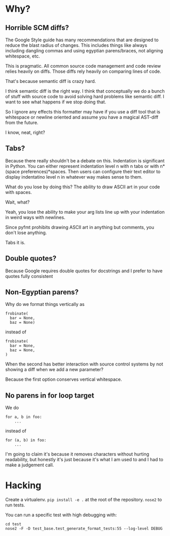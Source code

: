 # Why?

## Horrible SCM diffs?

The Google Style guide has many recommendations that are designed to reduce the blast radius of changes. This includes things like always including dangling commas and using egyptian parens/braces, not aligning whitespace, etc.

This is pragmatic. All common source code management and code review relies heavily on diffs. Those diffs rely heavily on comparing lines of code.

That's because semantic diff is crazy hard.

I think semantic diff is the right way. I think that conceptually we do a bunch of stuff with source code to avoid solving hard problems like semantic diff. I want to see what happens if we stop doing that.

So I ignore any effects this formatter may have if you use a diff tool that is whitespace or newline oriented and assume you have a magical AST-diff from the future.

I know, neat, right?

## Tabs?

Because there really shouldn't be a debate on this. Indentation is significant in Python. You can either represent indentation level n with n tabs or with n\*(space preferences)\*spaces. Then users can configure their text editor to display indentatino level n in whatever way makes sense to them.

What do you lose by doing this? The ability to draw ASCII art in your code with spaces.

Wait, what?

Yeah, you lose the ability to make your arg lists line up with your indentation in weird ways with newlines.

Since pyfmt prohibits drawing ASCII art in anything but comments, you don't lose anything.

Tabs it is.

## Double quotes?

Because Google requires double quotes for docstrings and I prefer to have quotes fully consistent

## Non-Egyptian parens?

Why do we format things vertically as

```
frobinate(
  bar = None,
  baz = None)
```

instead of

```
frobinate(
  bar = None,
  baz = None,
)
```

When the second has better interaction with source control systems by not showing a diff when we add a new parameter?

Because the first option conserves vertical whitespace.

## No parens in for loop target

We do

```
for a, b in foo:
	...
```

instead of

```
for (a, b) in foo:
	...
```

I'm going to claim it's because it removes characters without hurting readability, but honestly it's just because it's what I am used to and I had to make a judgement call.

# Hacking

Create a virtualenv. `pip install -e .` at the root of the repository. `nose2` to run tests.

You can run a specific test with high debugging with:

```
cd test
nose2 -F -D test_base.test_generate_format_tests:55 --log-level DEBUG
```
